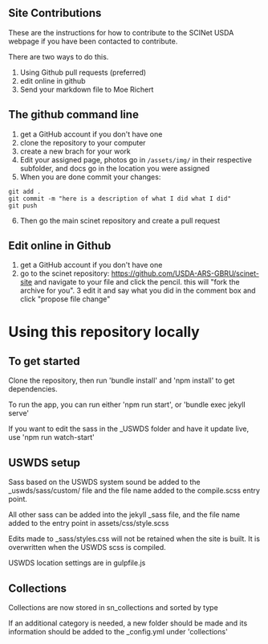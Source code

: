 ## Site Contributions

These are the instructions for how to contribute to the SCINet USDA webpage if you have been contacted to contribute.

There are two ways to do this.

1. Using Github pull requests (preferred)
2. edit online in github
2. Send your markdown file to Moe Richert

## The github command line

1. get a GitHub account if you don't have one
2. clone the repository to your computer
3. create a new brach for your work
4. Edit your assigned page, photos go in `/assets/img/` in their respective subfolder, and docs go in the location you were assigned
5. When you are done commit your changes:

  ```
  git add .
  git commit -m "here is a description of what I did what I did"
  git push
  ```

6. Then go the main scinet repository and create a pull request

## Edit online in Github
1. get a GitHub account if you don't have one
2. go to the scinet repository: https://github.com/USDA-ARS-GBRU/scinet-site and navigate to your file and click the pencil. this will "fork the archive for you".
3 edit it and say what you did in the comment box and click "propose file change"


# Using this repository locally

## To get started

Clone the repository, then run 'bundle install' and 'npm install' to get dependencies.

To run the app, you can run either 'npm run start', or 'bundle exec jekyll serve'

If you want to edit the sass in the _USWDS folder and have it update live, use 'npm run watch-start'

## USWDS setup

Sass based on the USWDS system sound be added to the _uswds/sass/custom/ file and the file name added to the compile.scss entry point.

All other sass can be added into the jekyll _sass file, and the file name added to the entry point in assets/css/style.scss

Edits made to _sass/styles.css will not be retained when the site is built.  It is overwritten when the USWDS scss is compiled.

USWDS location settings are in gulpfile.js

## Collections

Collections are now stored in sn_collections and sorted by type

If an additional category is needed, a new folder should be made and its information should be added to the _config.yml under 'collections'